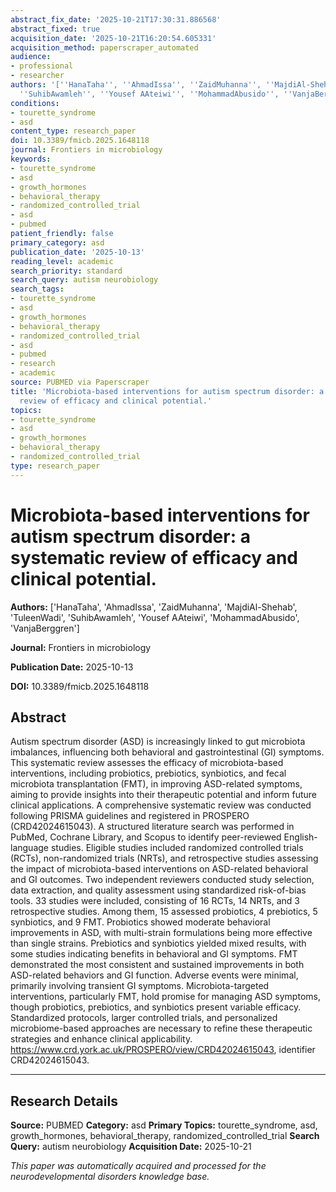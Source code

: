```yaml
---
abstract_fix_date: '2025-10-21T17:30:31.886568'
abstract_fixed: true
acquisition_date: '2025-10-21T16:20:54.605331'
acquisition_method: paperscraper_automated
audience:
- professional
- researcher
authors: '[''HanaTaha'', ''AhmadIssa'', ''ZaidMuhanna'', ''MajdiAl-Shehab'', ''TuleenWadi'',
  ''SuhibAwamleh'', ''Yousef AAteiwi'', ''MohammadAbusido'', ''VanjaBerggren'']'
conditions:
- tourette_syndrome
- asd
content_type: research_paper
doi: 10.3389/fmicb.2025.1648118
journal: Frontiers in microbiology
keywords:
- tourette_syndrome
- asd
- growth_hormones
- behavioral_therapy
- randomized_controlled_trial
- asd
- pubmed
patient_friendly: false
primary_category: asd
publication_date: '2025-10-13'
reading_level: academic
search_priority: standard
search_query: autism neurobiology
search_tags:
- tourette_syndrome
- asd
- growth_hormones
- behavioral_therapy
- randomized_controlled_trial
- asd
- pubmed
- research
- academic
source: PUBMED via Paperscraper
title: 'Microbiota-based interventions for autism spectrum disorder: a systematic
  review of efficacy and clinical potential.'
topics:
- tourette_syndrome
- asd
- growth_hormones
- behavioral_therapy
- randomized_controlled_trial
type: research_paper
---
```


# Microbiota-based interventions for autism spectrum disorder: a systematic review of efficacy and clinical potential.

**Authors:** ['HanaTaha', 'AhmadIssa', 'ZaidMuhanna', 'MajdiAl-Shehab', 'TuleenWadi', 'SuhibAwamleh', 'Yousef AAteiwi', 'MohammadAbusido', 'VanjaBerggren']

**Journal:** Frontiers in microbiology

**Publication Date:** 2025-10-13

**DOI:** 10.3389/fmicb.2025.1648118

## Abstract

Autism spectrum disorder (ASD) is increasingly linked to gut microbiota imbalances, influencing both behavioral and gastrointestinal (GI) symptoms. This systematic review assesses the efficacy of microbiota-based interventions, including probiotics, prebiotics, synbiotics, and fecal microbiota transplantation (FMT), in improving ASD-related symptoms, aiming to provide insights into their therapeutic potential and inform future clinical applications. A comprehensive systematic review was conducted following PRISMA guidelines and registered in PROSPERO (CRD42024615043). A structured literature search was performed in PubMed, Cochrane Library, and Scopus to identify peer-reviewed English-language studies. Eligible studies included randomized controlled trials (RCTs), non-randomized trials (NRTs), and retrospective studies assessing the impact of microbiota-based interventions on ASD-related behavioral and GI outcomes. Two independent reviewers conducted study selection, data extraction, and quality assessment using standardized risk-of-bias tools. 33 studies were included, consisting of 16 RCTs, 14 NRTs, and 3 retrospective studies. Among them, 15 assessed probiotics, 4 prebiotics, 5 synbiotics, and 9 FMT. Probiotics showed moderate behavioral improvements in ASD, with multi-strain formulations being more effective than single strains. Prebiotics and synbiotics yielded mixed results, with some studies indicating benefits in behavioral and GI symptoms. FMT demonstrated the most consistent and sustained improvements in both ASD-related behaviors and GI function. Adverse events were minimal, primarily involving transient GI symptoms. Microbiota-targeted interventions, particularly FMT, hold promise for managing ASD symptoms, though probiotics, prebiotics, and synbiotics present variable efficacy. Standardized protocols, larger controlled trials, and personalized microbiome-based approaches are necessary to refine these therapeutic strategies and enhance clinical applicability. https://www.crd.york.ac.uk/PROSPERO/view/CRD42024615043, identifier CRD42024615043.

---

## Research Details

**Source:** PUBMED
**Category:** asd
**Primary Topics:** tourette_syndrome, asd, growth_hormones, behavioral_therapy, randomized_controlled_trial
**Search Query:** autism neurobiology
**Acquisition Date:** 2025-10-21

*This paper was automatically acquired and processed for the neurodevelopmental disorders knowledge base.*
